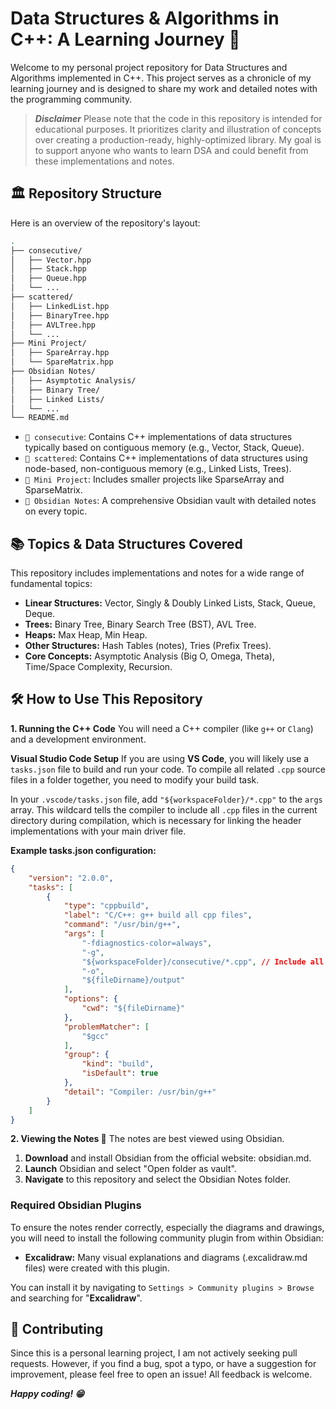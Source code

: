 # Data Structures & Algorithms in C++: A Learning Journey 🚀

Welcome to my personal project repository for Data Structures and Algorithms implemented in C++. This project serves as a chronicle of my learning journey and is designed to share my work and detailed notes with the programming community.

> ***Disclaimer***
> Please note that the code in this repository is intended for educational purposes. It prioritizes clarity and illustration of concepts over creating a production-ready, highly-optimized library. My goal is to support anyone who wants to learn DSA and could benefit from these implementations and notes.

## 🏛️ Repository Structure

Here is an overview of the repository's layout:

``` bash
.
├── consecutive/
│   ├── Vector.hpp
│   ├── Stack.hpp
│   ├── Queue.hpp
│   └── ...
├── scattered/
│   ├── LinkedList.hpp
│   ├── BinaryTree.hpp
│   ├── AVLTree.hpp
│   └── ...
├── Mini Project/
│   ├── SpareArray.hpp
│   └── SpareMatrix.hpp
├── Obsidian Notes/
│   ├── Asymptotic Analysis/
│   ├── Binary Tree/
│   ├── Linked Lists/
│   └── ...
└── README.md
```

- `📁 consecutive`: Contains C++ implementations of data structures typically based on contiguous memory (e.g., Vector, Stack, Queue).
- `📁 scattered`: Contains C++ implementations of data structures using node-based, non-contiguous memory (e.g., Linked Lists, Trees).
- `📁 Mini Project`: Includes smaller projects like SparseArray and SparseMatrix.
- `📁 Obsidian Notes`: A comprehensive Obsidian vault with detailed notes on every topic.

## 📚 Topics & Data Structures Covered

This repository includes implementations and notes for a wide range of fundamental topics:

- **Linear Structures:** Vector, Singly & Doubly Linked Lists, Stack, Queue, Deque.
- **Trees:** Binary Tree, Binary Search Tree (BST), AVL Tree.
- **Heaps:** Max Heap, Min Heap.
- **Other Structures:** Hash Tables (notes), Tries (Prefix Trees).
- **Core Concepts:** Asymptotic Analysis (Big O, Omega, Theta), Time/Space Complexity, Recursion.

## 🛠️ How to Use This Repository

**1. Running the C++ Code**
   You will need a C++ compiler (like `g++` or `Clang`) and a development environment.

**Visual Studio Code Setup**
If you are using **VS Code**, you will likely use a `tasks.json` file to build and run your code. To compile all related `.cpp` source files in a folder together, you need to modify your build task.

In your `.vscode/tasks.json` file, add `"${workspaceFolder}/*.cpp"` to the `args` array. This wildcard tells the compiler to include all `.cpp` files in the current directory during compilation, which is necessary for linking the header implementations with your main driver file.

**Example tasks.json configuration:**

```json
{
    "version": "2.0.0",
    "tasks": [
        {
            "type": "cppbuild",
            "label": "C/C++: g++ build all cpp files",
            "command": "/usr/bin/g++",
            "args": [
                "-fdiagnostics-color=always",
                "-g",
                "${workspaceFolder}/consecutive/*.cpp", // Include all .cpp files in the consecutive folder
                "-o",
                "${fileDirname}/output"
            ],
            "options": {
                "cwd": "${fileDirname}"
            },
            "problemMatcher": [
                "$gcc"
            ],
            "group": {
                "kind": "build",
                "isDefault": true
            },
            "detail": "Compiler: /usr/bin/g++"
        }
    ]
}
```

**2. Viewing the Notes 📝**
The notes are best viewed using Obsidian.

1. **Download** and install Obsidian from the official website: obsidian.md.
2. **Launch** Obsidian and select "Open folder as vault".
3. **Navigate** to this repository and select the Obsidian Notes folder.

### Required Obsidian Plugins

To ensure the notes render correctly, especially the diagrams and drawings, you will need to install the following community plugin from within Obsidian:

- **Excalidraw:** Many visual explanations and diagrams (.excalidraw.md files) were created with this plugin.

You can install it by navigating to `Settings > Community plugins > Browse` and searching for "**Excalidraw**".

## 🤝 Contributing

Since this is a personal learning project, I am not actively seeking pull requests. However, if you find a bug, spot a typo, or have a suggestion for improvement, please feel free to open an issue! All feedback is welcome.

***Happy coding! 😁***
